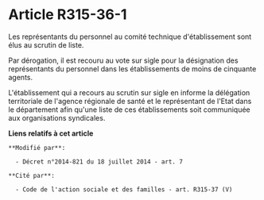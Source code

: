 # Article R315-36-1

Les représentants du personnel au comité technique d'établissement sont élus au scrutin de liste. 

Par dérogation, il est recouru au vote sur sigle pour la désignation des représentants du personnel dans les établissements
de moins de cinquante agents. 

L'établissement qui a recours au scrutin sur sigle en informe la délégation territoriale de l'agence régionale de santé et le
représentant de l'Etat dans le département afin qu'une liste de ces établissements soit communiquée aux organisations
syndicales.

**Liens relatifs à cet article**

	**Modifié par**:

	  - Décret n°2014-821 du 18 juillet 2014 - art. 7

	**Cité par**:

	  - Code de l'action sociale et des familles - art. R315-37 (V)
